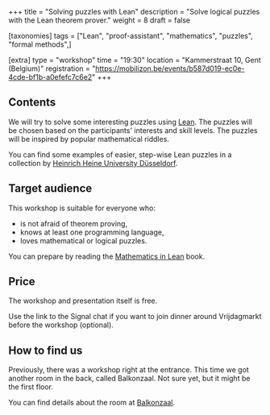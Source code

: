 +++
title = "Solving puzzles with Lean"
description = "Solve logical puzzles with the Lean theorem prover."
weight = 8
draft = false

[taxonomies]
tags = ["Lean", "proof-assistant", "mathematics", "puzzles", "formal methods",]

[extra]
type = "workshop"
time = "19:30"
location = "Kammerstraat 10, Gent (Belgium)"
registration = "https://mobilizon.be/events/b587d019-ec0e-4cde-bf1b-a0efefc7c6e2"
+++

## Contents

We will try to solve some interesting puzzles using [Lean](https://leanprover-community.github.io/learn.html). The puzzles will be chosen based on the participants' interests and skill levels. The puzzles will be inspired by popular mathematical riddles.

You can find some examples of easier, step-wise Lean puzzles in a collection by [Heinrich Heine University Düsseldorf](https://adam.math.hhu.de/).

## Target audience

This workshop is suitable for everyone who:

- is not afraid of theorem proving,
- knows at least one programming language,
- loves mathematical or logical puzzles.

You can prepare by reading the [Mathematics in Lean](https://leanprover-community.github.io/mathematics_in_lean/) book.

## Price

The workshop and presentation itself is free.

Use the link to the Signal chat if you want to join dinner around Vrijdagmarkt before the workshop (optional).

## How to find us

Previously, there was a workshop right at the entrance. This time we got another room in the back, called Balkonzaal. Not sure yet, but it might be the first floor.

You can find details about the room at [Balkonzaal](https://zalenzoeker.stad.gent/zalen/fbb665eb-8877-443b-ad2d-e52674635498).
